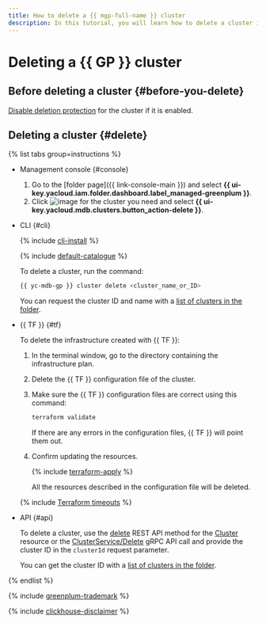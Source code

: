 ```yaml
---
title: How to delete a {{ mgp-full-name }} cluster
description: In this tutorial, you will learn how to delete a cluster in {{ mgp-name }}.
---
```


# Deleting a {{ GP }} cluster

## Before deleting a cluster {#before-you-delete}

[Disable deletion protection](./update.md#change-additional-settings) for the cluster if it is enabled.

## Deleting a cluster {#delete}

{% list tabs group=instructions %}

- Management console {#console}

  1. Go to the [folder page]({{ link-console-main }}) and select **{{ ui-key.yacloud.iam.folder.dashboard.label_managed-greenplum }}**.
  1. Click ![image](../../_assets/console-icons/ellipsis.svg) for the cluster you need and select **{{ ui-key.yacloud.mdb.clusters.button_action-delete }}**.

- CLI {#cli}

    {% include [cli-install](../../_includes/cli-install.md) %}

    {% include [default-catalogue](../../_includes/default-catalogue.md) %}

    To delete a cluster, run the command:

    ```bash
    {{ yc-mdb-gp }} cluster delete <cluster_name_or_ID>
    ```

    You can request the cluster ID and name with a [list of clusters in the folder](cluster-list.md#list-clusters).

- {{ TF }} {#tf}

  To delete the infrastructure created with {{ TF }}:

    1. In the terminal window, go to the directory containing the infrastructure plan.
    1. Delete the {{ TF }} configuration file of the cluster.
    1. Make sure the {{ TF }} configuration files are correct using this command:

        ```bash
        terraform validate
        ```

       If there are any errors in the configuration files, {{ TF }} will point them out.

    1. Confirm updating the resources.

       {% include [terraform-apply](../../_includes/mdb/terraform/apply.md) %}

       All the resources described in the configuration file will be deleted.

  {% include [Terraform timeouts](../../_includes/mdb/mch/terraform/timeouts.md) %}

- API {#api}

  To delete a cluster, use the [delete](../api-ref/Cluster/delete.md) REST API method for the [Cluster](../api-ref/Cluster/index.md) resource or the [ClusterService/Delete](../api-ref/grpc/Cluster/delete.md) gRPC API call and provide the cluster ID in the `clusterId` request parameter.

  You can get the cluster ID with a [list of clusters in the folder](cluster-list.md#list-clusters).

{% endlist %}

{% include [greenplum-trademark](../../_includes/mdb/mgp/trademark.md) %}

{% include [clickhouse-disclaimer](../../_includes/clickhouse-disclaimer.md) %}
